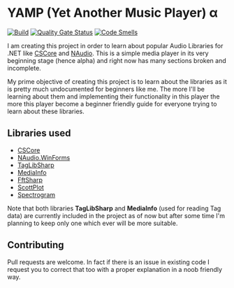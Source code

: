 # YAMP (Yet Another Music Player)  α
[![Build](https://github.com/itsAbhi650/YAMP-Alpha/workflows/Build/badge.svg)](https://github.com/itsAbhi650/YAMP-Alpha/actions?query=workflow:"Build")
[![Quality Gate Status](https://sonarcloud.io/api/project_badges/measure?project=itsAbhi650_YAMP-alpha&metric=alert_status)](https://sonarcloud.io/summary/new_code?id=itsAbhi650_YAMP-alpha) 
[![Code Smells](https://sonarcloud.io/api/project_badges/measure?project=itsAbhi650_YAMP-alpha&metric=code_smells)](https://sonarcloud.io/summary/new_code?id=itsAbhi650_YAMP-alpha)


I am creating this project in order to learn about popular Audio Libraries for .NET like [CSCore](https://github.com/filoe/cscore) and [NAudio](https://github.com/naudio). This is a simple media player in its very beginning stage (hence alpha) and right now has many sections broken and incomplete. 

My prime objective of creating this project is to learn about the libraries as it is pretty much undocumented for beginners like me. The more I'll be learning about them and implementing their functionality in this player the more this player become a beginner friendly guide for everyone trying to learn about these libraries.
 
## Libraries used
* [CSCore](https://github.com/filoe/cscore)
* [NAudio.WinForms](https://github.com/naudio/NAudio/tree/master/NAudio.WinForms)
* [TagLibSharp](https://github.com/mono/taglib-sharp)
* [MediaInfo](https://github.com/yartat/MP-MediaInfo)
* [FftSharp](https://github.com/swharden/FftSharp)
* [ScottPlot](https://github.com/ScottPlot/ScottPlot)
* [Spectrogram](https://github.com/swharden/Spectrogram)

Note that both libraries **TagLibSharp** and **MediaInfo** (used for reading Tag data) are currently included in the project as of now but after some time I'm planning to keep only one which ever will be more suitable.

## Contributing
Pull requests are welcome. In fact if there is an issue in existing code I request you to correct that too with a proper explanation in a noob friendly way.
